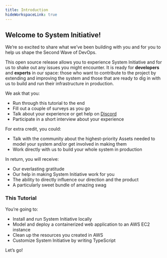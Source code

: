 ```yaml
---
title: Introduction
hideWorkspaceLink: true
---
```


## Welcome to System Initiative!

We’re so excited to share what we’ve been building with you and for you to help us shape the Second Wave of DevOps.

This open source release allows you to experience System Initiative and for us to shake out any issues you might encounter. It is ready for **developers** and **experts** in our space: those who want to contribute to the project by extending and improving the system and those that are ready to dig in with us to build and run their infrastructure in production.  

We ask that you:

* Run through this tutorial to the end
* Fill out a couple of surveys as you go
* Talk about your experience or get help on [Discord](https://discord.com/invite/system-init)
* Participate in a short interview about your experience

For extra credit, you could: 
* Talk with the community about the highest-priority Assets needed to model your system and/or get involved in making them
* Work directly with us to build your whole system in production

In return, you will receive:

  * Our everlasting gratitude
  * Our help in making System Initiative work for you 
  * The ability to directly influence our direction and the product
  * A particularly sweet bundle of amazing swag

### This Tutorial 

You’re going to:
* Install and run System Initiative locally
* Model and deploy a containerized web application to an AWS EC2 instance
* Clean up the resources you created in AWS
* Customize System Initiative by writing TypeScript

Let’s go!
